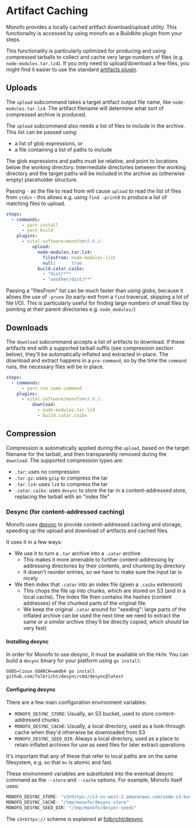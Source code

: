 # Artifact Caching

Monofo provides a locally cached artifact download/upload utility. This
functionality is accessed by using monofo as a Buildkite plugin from your steps.

This functionality is particularly optimized for producing and using compressed
tarballs to collect and cache very large numbers of files
(e.g. `node-modules.tar.lz4`). If you only need to upload/download a few files,
you might find it easier to use the standard
[artifacts plugin](https://github.com/buildkite-plugins/artifacts-buildkite-plugin).

## Uploads

The `upload` subcommand takes a target artifact output file name, like
`node-modules.tar.lz4`. The artifact filename will determine what sort of
compressed archive is produced.

The `upload` subcommand also needs a list of files to include in the archive.
This list can be passed using:
 - a list of glob expressions, or
 - a file containing a list of paths to include

The glob expressions and paths must be relative, and point to locations below
the working directory. Intermediate directories between the working directory
and the target paths will be included in the archive as (otherwise empty)
placeholder structure.

Passing `-` as the file to read from will cause `upload` to read the list of
files from `stdin` - this allows e.g. using `find -print0` to produce a list
of matching files to upload.

```yaml
steps:
  - commands:
      - yarn install
      - yarn build
    plugins:
      - vital-software/monofo#v5.0.1:
          upload:
            node-modules.tar.lz4:
              filesFrom: node-modules.list
              null:      true
            build.catar.caibx:
              - "dist/**"
              - "another/dist/**"
```


Passing a "filesFrom" list can be much faster than using globs, because it
allows the use of `-prune` (to early-exit from a `find` traversal, skipping a
lot of file I/O). This is particularly useful for finding large numbers of small
files by pointing at their parent directories e.g. `node_modules/`)

## Downloads

The `download` subcommand accepts a list of artifacts to download. If these
artifacts end with a supported tarball suffix (see compression section below),
they'll be automatically inflated and extracted in-place. The download and
extract happens in a `pre-command`, so by the time the `command` runs, the
necessary files will be in place.

```yaml
steps:
  - commands:
      - yarn run some-command
    plugins:
      - vital-software/monofo#v5.0.1:
          download:
            - node-modules.tar.lz4
            - build.catar.caibx
```

## Compression

Compression is automatically applied during the `upload`, based on the target
filename for the tarball, and then transparently removed during the `download`.
The supported compression types are:

- `.tar`: uses no compression
- `.tar.gz`: uses `gzip` to compress the tar
- `.tar.lz4`: uses `lz4` to compress the tar
- `.catar.caibx`: uses `desync` to store the tar in a content-addressed store,
  replacing the tarball with an "index file"

### Desync (for content-addressed caching)

Monofo uses [desync](https://github.com/folbricht/desync) to provide
content-addressed caching and storage, speeding up the upload and download of
artifacts and cached files.

It uses it in a few ways:

 - We use it to turn a `.tar` archive into a `.catar` archive
   - This makes it more amenable to further content-addressing by addressing directories by their contents, and chunking by directory
   - It doesn't reorder entries, so we have to make sure the input tar is nicely
 - We then index that `.catar` into an index file (given a `.caibx` extension)
   - This chops the file up into chunks, which are stored on S3 (and in a local
     cache). The index file then contains the hashes (content addresses) of the
     chunked parts of the original file.
   - We keep the original `.catar` around for "seeding": large parts of the
     inflated archive can be used the next time we need to extract the same _or
     a similar_ archive (they'll be directly copied, which should be very fast)

#### Installing desync

In order for Monofo to use desync, it must be available on the `PATH`. You can
build a `desync` binary for your platform using `go install`:

```shell
GOOS=linux GOARCH=amd64 go install github.com/folbricht/desync/cmd/desync@latest
```

#### Configuring desync

There are a few main configuration environment variables:

- `MONOFO_DESYNC_STORE`: Usually, an S3 bucket, used to store content-addressed
   chunks
- `MONOFO_DESYNC_CACHE`: Usually, a local directory, used as a look-through
   cache when they'd otherwise be downloaded from S3
- `MONOFO_DESYNC_SEED_DIR`: Always a local directory, used as a place to retain
   inflated archives for use as seed files for later extract operations

It's important that any of these that refer to local paths are on the same
filesystem, e.g. so that `mv` is atomic and fast.

These environment variables are substituted into the eventual desync command as
the `--store` and `--cache` options. For example, Monofo itself uses:

```typescript
MONOFO_DESYNC_STORE: "s3+https://s3-us-west-2.amazonaws.com/some-s3-bucket-name/desync/store"
MONOFO_DESYNC_CACHE: "/tmp/monofo/desync-store"
MONOFO_DESYNC_SEED_DIR: "/tmp/monofo/desync-seeds"
```

The `s3+https://` scheme is explained at [folbricht/desync](https://github.com/folbricht/desync#s3-chunk-stores)
